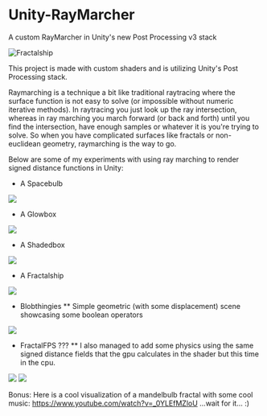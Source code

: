 # Unity-RayMarcher
 A custom RayMarcher in Unity's new Post Processing v3 stack
 
 ![Fractalship](https://i.imgur.com/n6mEKTM.png)
 
 This project is made with custom shaders and is utilizing Unity's Post Processing stack.
 
 Raymarching is a technique a bit like traditional raytracing where the surface function is not easy to solve (or impossible without numeric iterative methods). In raytracing you   just look up the ray intersection, whereas in ray marching you march forward (or back and forth) until you find the intersection, have enough samples or whatever it is you're trying to solve. So when you have complicated surfaces like fractals or non-euclidean geometry, raymarching is the way to go.
 
Below are some of my experiments with using ray marching to render signed distance functions in Unity:

 - A Spacebulb
 <img src="/projectGIFS/ezgif-2-237dc5daaf3b.gif?raw=true">
 
 - A Glowbox
  <img src="/projectGIFS/ezgif-2-2e093dd2b6d4.gif?raw=true">
 
 - A Shadedbox
  <img src="/projectGIFS/ezgif-2-c74e57deeb1f.gif?raw=true">
 
 - A Fractalship
  <img src="/projectGIFS/ezgif-2-a169b1d8c624.gif?raw=true">
 
 - Blobthingies
 ** Simple geometric (with some displacement) scene showcasing some boolean operators
  <img src="/projectGIFS/ezgif-6-301bcffb1209.gif?raw=true">
 
 
 - FractalFPS ???
 ** I also managed to add some physics using the same signed distance fields that the gpu calculates in the shader but this time in the cpu.
  <img src="/projectGIFS/ezgif-3-6915a234aa2a.gif?raw=true">
  <img src="/projectGIFS/ezgif-3-ee71b35e15a7.gif?raw=true">
 
 Bonus: Here is a cool visualization of a mandelbulb fractal with some cool music: https://www.youtube.com/watch?v=_0YLEfMZloU ...wait for it... :)
 
